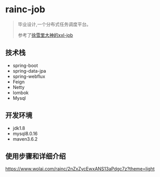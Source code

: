 # rainc-job

> 毕业设计,一个分布式任务调度平台。
>
> 参考了[徐雪里大神的xxl-job](https://github.com/xuxueli/xxl-job/)

## 技术栈
- spring-boot
- spring-data-jpa
- spring-webflux
- Feign
- Netty
- lombok
- Mysql
## 开发环境
- jdk1.8
- mysql8.0.16
- maven3.6.2

## 使用步骤和详细介绍

https://www.wolai.com/rainc/2nZxZycEwxANS13aPdgc7z?theme=light
